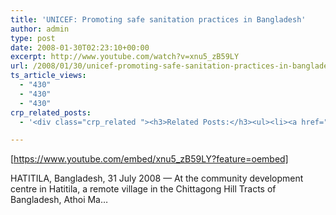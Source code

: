 ```yaml
---
title: 'UNICEF: Promoting safe sanitation practices in Bangladesh'
author: admin
type: post
date: 2008-01-30T02:23:10+00:00
excerpt: http://www.youtube.com/watch?v=xnu5_zB59LY
url: /2008/01/30/unicef-promoting-safe-sanitation-practices-in-bangladesh/
ts_article_views:
  - "430"
  - "430"
  - "430"
crp_related_posts:
  - '<div class="crp_related "><h3>Related Posts:</h3><ul><li><a href="https://scdhub.org/2018/01/06/household-and-neighborhood-sanitation-infrastructures-excreta-wastewater-disposal-in-developing-countries/"    ><img src="https://scdhub.org/wp-content/plugins/contextual-related-posts/default.png" alt="Household and neighborhood Sanitation Infrastructures: Excreta, wastewater disposal in developing countries" title="Household and neighborhood Sanitation Infrastructures: Excreta, wastewater disposal in developing countries" width="150" height="150" class="crp_thumb crp_default" /><span class="crp_title">Household and neighborhood Sanitation&hellip;</span></a></li><li><a href="https://scdhub.org/2018/01/06/sanitation-in-emergencies/"    ><img src="https://scdhub.org/wp-content/plugins/contextual-related-posts/default.png" alt="Sanitation in Emergencies" title="Sanitation in Emergencies" width="150" height="150" class="crp_thumb crp_default" /><span class="crp_title">Sanitation in Emergencies</span></a></li><li><a href="https://scdhub.org/2017/06/27/david-western-who-owns-wildlife/"    ><img src="https://scdhub.org/wp-content/uploads/2017/06/david_western_amboseli_masaai-150x150.jpeg" alt="David Western: &#8220;Who Owns Wildlife?&#8221;" title="David Western: &#8220;Who Owns Wildlife?&#8221;" width="150" height="150" class="crp_thumb crp_featured" /><span class="crp_title">David Western: &#8220;Who Owns Wildlife?&#8221;</span></a></li><li><a href="https://scdhub.org/2017/12/29/women-and-water-a-video-by-water-for-people-3/"    ><img src="https://scdhub.org/wp-content/uploads/2017/12/women-and-water-a-video-by-water-150x150.jpg" alt="Women and Water &#8211; a Video by Water For People" title="Women and Water &#8211; a Video by Water For People" width="150" height="150" class="crp_thumb crp_featured" /><span class="crp_title">Women and Water &#8211; a Video by Water For People</span></a></li><li><a href="https://scdhub.org/education/social-enterprise/gentrification/"    ><img src="https://scdhub.org/wp-content/plugins/contextual-related-posts/default.png" alt="Gentrification" title="Gentrification" width="150" height="150" class="crp_thumb crp_default" /><span class="crp_title">Gentrification</span></a></li><li><a href="https://scdhub.org/2017/12/22/community-based-sanitation-dewats-rural-community-project-success/"    ><img src="https://scdhub.org/wp-content/uploads/2017/12/community-based-sanitation-dewat-150x150.jpg" alt="Community Based Sanitation DEWATS Rural Community Project Success" title="Community Based Sanitation DEWATS Rural Community Project Success" width="150" height="150" class="crp_thumb crp_featured" /><span class="crp_title">Community Based Sanitation DEWATS Rural Community&hellip;</span></a></li></ul><div class="crp_clear"></div></div>'

---
```

[https://www.youtube.com/embed/xnu5_zB59LY?feature=oembed] 

HATITILA, Bangladesh, 31 July 2008 &#8212; At the community development centre in Hatitila, a remote village in the Chittagong Hill Tracts of Bangladesh, Athoi Ma&#8230;